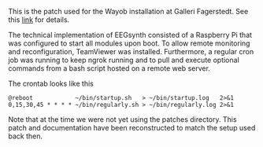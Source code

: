 This is the patch used for the Wayob installation at Galleri Fagerstedt.
See this [link](http://www.perhuttner.com/wayob/) for details.

The technical implementation of EEGsynth consisted of a Raspberry Pi that was configured to start all modules upon boot. To allow remote monitoring and reconfiguration, TeamViewer was installed. Furthermore, a regular cron job was running to keep ngrok running and to pull and execute optional commands from a bash script hosted on a remote web server.

The crontab looks like this
```
@reboot            ~/bin/startup.sh   > ~/bin/startup.log   2>&1
0,15,30,45 * * * * ~/bin/regularly.sh > ~/bin/regularly.log 2>&1
```

Note that at the time we were not yet using the patches directory. This patch and documentation have been reconstructed to match the setup used back then.
